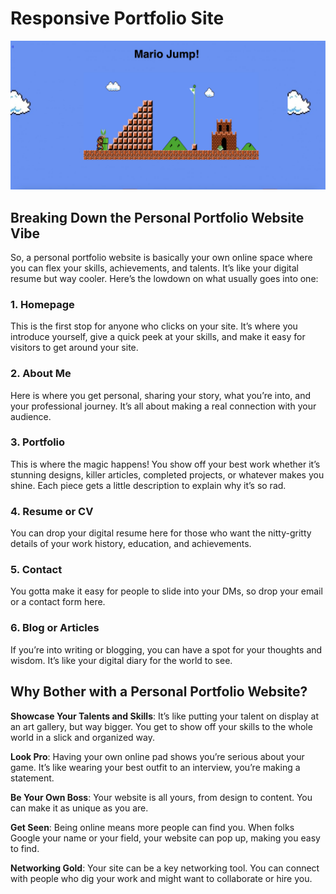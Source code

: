 # Responsive Portfolio Site 

![complete homepage](images/Image%204-17-24%20at%205.16%20PM.jpg)

## Breaking Down the Personal Portfolio Website Vibe

So, a personal portfolio website is basically your own online space where you can flex your skills, achievements, and talents. It’s like your digital resume but way cooler. Here’s the lowdown on what usually goes into one:

### 1. Homepage

This is the first stop for anyone who clicks on your site. It’s where you introduce yourself, give a quick peek at your skills, and make it easy for visitors to get around your site.

### 2. About Me

Here is where you get personal, sharing your story, what you’re into, and your professional journey. It’s all about making a real connection with your audience.

### 3. Portfolio

This is where the magic happens! You show off your best work whether it’s stunning designs, killer articles, completed projects, or whatever makes you shine. Each piece gets a little description to explain why it’s so rad.

### 4. Resume or CV

You can drop your digital resume here for those who want the nitty-gritty details of your work history, education, and achievements.

### 5. Contact

You gotta make it easy for people to slide into your DMs, so drop your email or a contact form here.

### 6. Blog or Articles

If you’re into writing or blogging, you can have a spot for your thoughts and wisdom. It’s like your digital diary for the world to see.

## Why Bother with a Personal Portfolio Website?

**Showcase Your Talents and Skills**: It’s like putting your talent on display at an art gallery, but way bigger. You get to show off your skills to the whole world in a slick and organized way.

**Look Pro**: Having your own online pad shows you’re serious about your game. It’s like wearing your best outfit to an interview, you’re making a statement.

**Be Your Own Boss**: Your website is all yours, from design to content. You can make it as unique as you are.

**Get Seen**: Being online means more people can find you. When folks Google your name or your field, your website can pop up, making you easy to find.

**Networking Gold**: Your site can be a key networking tool. You can connect with people who dig your work and might want to collaborate or hire you.